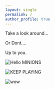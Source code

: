 ```yaml
---
layout: single
permalink: /
author_profile: true
---
```


Take a look around...


Or Dont....


Up to you.


![Hello MINIONS](http://gifimage.net/wp-content/uploads/2017/02/Meme-GIF-Image-20.gif)

![KEEP PLAYING](https://media.giphy.com/media/koUtwnvA3TY7C/200.gif)

![wow](https://media.tenor.com/images/975fce060cb669629e5cb9fe45d88a9d/tenor.gif)
